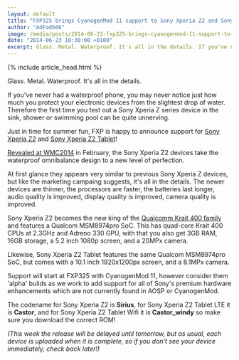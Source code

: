 ```yaml
---
layout: default
title: "FXP325 brings CyanogenMod 11 support to Sony Xperia Z2 and Sony Xperia Z2 Tablet"
author: "AdFad666"
image: /media/posts/2014-06-23-fxp325-brings-cyanogenmod-11-support-to-sony-xperia-z2-and-sony-xperia-z2-tablet.jpg
date: "2014-06-23 10:30:00 +0100"
excerpt: Glass. Metal. Waterproof. It's all in the details. If you've never had a waterproof phone, you may never notice just how much you protect your electronic devices from the slightest drop of water. Therefore the first time you...
---
```


{% include article_head.html %}

Glass. Metal. Waterproof. It's all in the details.

If you've never had a waterproof phone, you may never notice just how much you protect your electronic devices from the slightest drop of water. Therefore the first time you test out a Sony Xperia Z series device in the sink, shower or swimming pool can be quite unnerving.

Just in time for summer fun, FXP is happy to announce support for <a title="" href="/qualcomm-krait-400-family/sony-xperia-z2/">Sony Xperia Z2</a> and <a href="/qualcomm-krait-400-family/sony-xperia-z2-tablet/" title="">Sony Xperia Z2 Tablet</a>!

<a title="" href="http://blogs.sonymobile.com/press_release/xperia-z2-best-camera-camcorder-in-waterproof-smartphone/" target="_blank">Revealed at WMC2014</a> in February, the Sony Xperia Z2 devices take the waterproof omnibalance design to a new level of perfection.

At first glance they appears very similar to previous Sony Xperia Z devices, but like the marketing campaing suggests, it's all in the details. The newer devices are thinner, the processors are faster, the batteries last longer, audio quality is improved, display quality is improved, camera quality is improved.

Sony Xperia Z2 becomes the new king of the <a title="" href="/qualcomm-krait-400-family/" target="">Qualcomm Krait 400 family</a> and features a Qualcom MSM8974pro SoC. This has quad-core Krait 400 CPUs at 2.3GHz and Adreno 330 GPU, with that you also get 3GB RAM, 16GB storage, a 5.2 inch 1080p screen, and a 20MPx camera.

Likewise, Sony Xperia Z2 Tablet features the same Qualcom MSM8974pro SoC, but comes with a 10.1 inch 1920x1200px screen, and a 8.1MPx camera.

Support will start at FXP325 with CyanogenMod 11, however consider them 'alpha' builds as we work to add support for all of Sony's premium hardware enhancements which are not currently found in AOSP or CyanogenMod.

The codename for Sony Xperia Z2 is <strong>Sirius</strong>, for Sony Xperia Z2 Tablet LTE it is <strong>Castor</strong>, and for Sony Xperia Z2 Tablet Wifi it is <strong>Castor_windy</strong> so make sure you download the correct ROM!

<em>(This week the release will be delayed until tomorrow, but as usual, each device is uploaded when it is complete, so if you don't see your device immediately, check back later!)</em>
